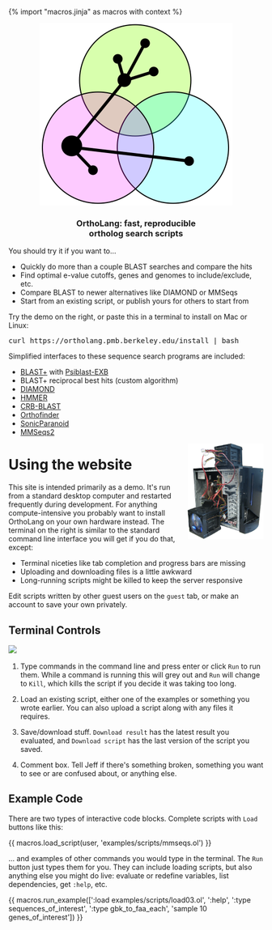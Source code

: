 {% import "macros.jinja" as macros with context %}

<center>
<img id="logo" src="/static/ortholang.svg"></img>
<h3 id="tagline">OrthoLang: fast, reproducible<br/>ortholog search scripts</h3>
</center>

You should try it if you want to...

* Quickly do more than a couple BLAST searches and compare the hits
* Find optimal e-value cutoffs, genes and genomes to include/exclude, etc.
* Compare BLAST to newer alternatives like DIAMOND or MMSeqs
* Start from an existing script, or publish yours for others to start from

Try the demo on the right,
or paste this in a terminal to install on Mac or Linux:

<pre id="installscript">
curl https://ortholang.pmb.berkeley.edu/install | bash
</pre>

Simplified interfaces to these sequence search programs are included:

- [BLAST+][blast] with [Psiblast-EXB][psiblastexb]
- BLAST+ reciprocal best hits (custom algorithm)
- [DIAMOND][diamond]
- [HMMER][hmmer]
- [CRB-BLAST][crbblast]
- [Orthofinder][orthofinder]
- [SonicParanoid][sonicparanoid]
- [MMSeqs2][mmseqs]

<div style="float: right;">
  <img class="centeredimg" src="/static/server.png" style="width:150px;"></img>
</div>

# Using the website

This site is intended primarily as a demo. It's run from a standard desktop
computer and restarted frequently during development. For anything
compute-intensive you probably want to install OrthoLang on your own hardware
instead. The terminal on the right is similar to the standard command line
interface you will get if you do that, except:

* Terminal niceties like tab completion and progress bars are missing
* Uploading and downloading files is a little awkward
* Long-running scripts might be killed to keep the server responsive

Edit scripts written by other guest users on the `guest` tab,
or make an account to save your own privately.

<!--
Most searches can be done on a laptop, but it depends what you want to do and
how big your genomes are. You can also contact Jeff (use the comment box or
find my email [here][niyogilab]) about collaborating, running your search on
the [Berkeley high-performance compute cluster][hpc], or installing OrthoLang
at your institution.
-->

## Terminal Controls

<img src="{{ url_for('static', filename='controls.png') }}" style="width: 80%;"></img>

1. Type commands in the command line and press enter or click `Run` to run them.
   While a command is running this will grey out and `Run` will change to `Kill`,
   which kills the script if you decide it was taking too long.

2. Load an existing script, either one of the examples or something you wrote earlier.
   You can also upload a script along with any files it requires.

3. Save/download stuff. `Download result` has the latest result you evaluated,
   and `Download script` has the last version of the script you saved.

4. Comment box. Tell Jeff if there's something broken, something you want to see or are confused about,
   or anything else.

## Example Code

There are two types of interactive code blocks.
Complete scripts with `Load` buttons like this:

{{ macros.load_script(user, 'examples/scripts/mmseqs.ol') }}

... and examples of other commands you would type in the terminal.
The `Run` button just types them for you.
They can include loading scripts, but also anything else you might do live:
evaluate or redefine variables, list dependencies, get `:help`, etc.

{{ macros.run_example([':load examples/scripts/load03.ol', ':help', ':type sequences_of_interest', ':type gbk_to_faa_each', 'sample 10 genes_of_interest']) }}

<!-- There are also some pre-recorded demos. They tend to be for longer, more
complicated or compute-intensive things and involve using OrthoLang in its
native Linux terminal environment rather than on the website.

{{ macros.asciicast('test.cast') }}
-->

<!--
TODO:
- setting up an editing environment
- interpreter basics
- setting where files go

-->

[github]: https://github.com/jefdaj/ortholang
[hpc]: https://research-it.berkeley.edu/services/high-performance-computing
[user]: /user
[niyogilab]: https://niyogilab.berkeley.edu/lab-directory
[nix]: https://nixos.org/nix
[blast]: https://blast.ncbi.nlm.nih.gov/Blast.cgi?CMD=Web&PAGE_TYPE=BlastDocs&DOC_TYPE=Download
[diamond]: https://github.com/bbuchfink/diamond
[hmmer]: http://hmmer.org/
[crbblast]: https://github.com/cboursnell/crb-blast
[orthofinder]: https://github.com/davidemms/OrthoFinder
[sonicparanoid]: http://iwasakilab.bs.s.u-tokyo.ac.jp/sonicparanoid/
[mmseqs]: https://github.com/soedinglab/MMseqs2
[psiblastexb]: https://github.com/kyungtaekLIM/PSI-BLASTexB
